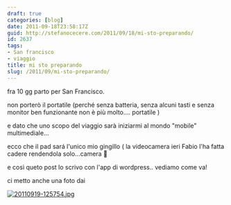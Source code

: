 ```yaml
---
draft: true
categories: [blog]
date: 2011-09-18T23:58:17Z
guid: http://stefanocecere.com/2011/09/18/mi-sto-preparando/
id: 2637
tags:
- San francisco
- viaggio
title: mi sto preparando
slug: /2011/09/mi-sto-preparando/
---
```


fra 10 gg parto per San Francisco.
  
non porterò il portatile (perché senza batteria, senza alcuni tasti e senza monitor ben funzionante non è più molto…. portatile )
  
e dato che uno scopo del viaggio sarà iniziarmi al mondo "mobile" multimediale…
  
ecco che il pad sará l'unico mio gingillo ( la videocamera ieri Fabio l'ha fatta cadere rendendola solo…camera 🙂
  
e così queto post lo scrivo con l'app di wordpress.. vediamo come va!
  
ci metto anche una foto dai

[<img src="http://stefanocecere.com/wp-content/uploads/sites/3/2011/09/20110919-125754.jpg" alt="20110919-125754.jpg" class="alignnone size-full" />](http://stefanocecere.com/wp-content/uploads/sites/3/2011/09/20110919-125754.jpg)